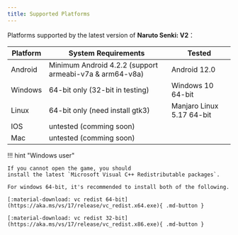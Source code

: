 ```yaml
---
title: Supported Platforms
---
```


Platforms supported by the latest version of **Naruto Senki: V2**：

| Platform | System Requirements                                     | Tested                    |
| -------- | ------------------------------------------------------- | ------------------------- |
| Android  | Minimum Android 4.2.2 (support armeabi-v7a & arm64-v8a) | Android 12.0              |
| Windows  | 64-bit only (32-bit in testing)                         | Windows 10 64-bit         |
| Linux    | 64-bit only (need install gtk3)                         | Manjaro Linux 5.17 64-bit |
| IOS      | untested (comming soon)                                 |                           |
| Mac      | untested (comming soon)                                 |                           |

!!! hint "Windows user"

    If you cannot open the game, you should
    install the latest `Microsoft Visual C++ Redistributable packages`.

    For windows 64-bit, it's recommended to install both of the following.

    [:material-download: vc redist 64-bit](https://aka.ms/vs/17/release/vc_redist.x64.exe){ .md-button }

    [:material-download: vc redist 32-bit](https://aka.ms/vs/17/release/vc_redist.x86.exe){ .md-button }
